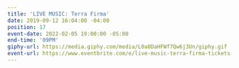 ```yaml
---
title: 'LIVE MUSIC: Terra Firma'
date: 2019-09-12 16:04:00 -04:00
position: 17
event-date: 2022-02-05 19:00:00 -05:00
end-time: '09PM'
giphy-url: https://media.giphy.com/media/L0a0DaHFWf7Qw6j3Un/giphy.gif
event-url: https://www.eventbrite.com/e/live-music-terra-firma-tickets-243116838007
---
```


